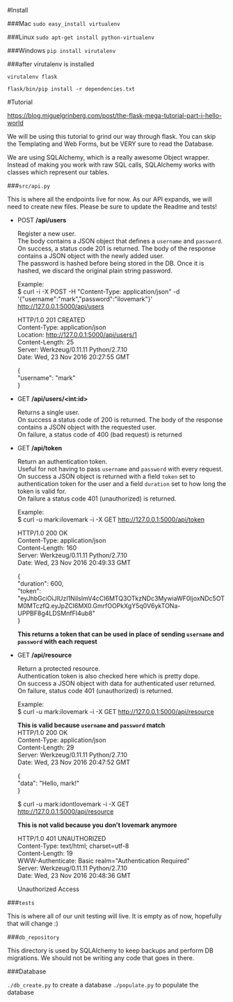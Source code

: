 #Install

###Mac
`sudo easy_install virtualenv`

###Linux
`sudo apt-get install python-virtualenv`

###Windows 
`pip install virutalenv`

###after virutalenv is installed
```
virutalenv flask

flask/bin/pip install -r dependencies.txt
```

#Tutorial

https://blog.miguelgrinberg.com/post/the-flask-mega-tutorial-part-i-hello-world

We will be using this tutorial to grind our way through flask. 
You can skip the Templating and Web Forms, but be VERY sure to read the Database. 

We are using SQLAlchemy, which is a really awesome Object wrapper. 
Instead of making you work with raw SQL calls, SQLAlchemy works with classes
which represent our tables. 

###`src/api.py`

This is where all the endpoints live for now. As our API expands, we will 
need to create new files. 
Please be sure to update the Readme and tests! 

- POST **/api/users**

	Register a new user. <br>
	The body contains a JSON object that defines a `username` and `password`.<br>
	On success, a status code 201 is returned. The body of the response contains a JSON object with the newly added user. <br>
	The password is hashed before being stored in the DB. Once it is hashed, we discard the original plain string password. <br>

	Example: <br>
	$ curl -i -X POST -H "Content-Type: application/json" -d '{"username":"mark","password":"ilovemark"}' http://127.0.0.1:5000/api/users
	
	HTTP/1.0 201 CREATED <br>
	Content-Type: application/json <br>
	Location: http://127.0.0.1:5000/api/users/1 <br>
	Content-Length: 25 <br>
	Server: Werkzeug/0.11.11 Python/2.7.10 <br>
	Date: Wed, 23 Nov 2016 20:27:55 GMT <br>

	{ <br>
        "username": "mark" <br>
	}

- GET **/api/users/&lt;int:id&gt;**

	Returns a single user. <br>
	On success a status code of 200 is returned. The body of the response contains a JSON object with the requested user. <br>
	On failure, a status code of 400 (bad request) is returned

- GET **/api/token**

	Return an authentication token. <br>
	Useful for not having to pass `username` and `password` with every request. <br>
	On success a JSON object is returned with a field `token` set to authentication token for the user and a field `duration` set to 
	how long the token is valid for. <br>
	On failure a status code 401 (unauthorized) is returned. <br>

	Example: <br>
	$ curl -u mark:ilovemark -i -X GET http://127.0.0.1:5000/api/token <br>
	
	HTTP/1.0 200 OK <br>
	Content-Type: application/json <br>
	Content-Length: 160 <br>
	Server: Werkzeug/0.11.11 Python/2.7.10 <br>
	Date: Wed, 23 Nov 2016 20:49:33 GMT <br>

	{ <br>
        "duration": 600, <br>
        "token": "eyJhbGciOiJIUzI1NiIsImV4cCI6MTQ3OTkzNDc3MywiaWF0IjoxNDc5OTM0MTczfQ.eyJpZCI6MX0.GmrfOOPkXgY5q0V6ykTONa-UPPBF8g4LDSMnfFI4ub8" <br>
	}

	**This returns a token that can be used in place of sending `username` and `password` with each request** <br>

- GET **/api/resource**

	Return a protected resource.<br>
	Authentication token is also checked here which is pretty dope. <br>
	On success a JSON object with data for authenticated user returned. <br>
	On failure, status code 401 (unauthorized) is returned. <br>

	Example: <br>
	$ curl -u mark:ilovemark -i -X GET http://127.0.0.1:5000/api/resource <br>

	**This is valid because `username` and `password` match** <br>
	HTTP/1.0 200 OK <br>
	Content-Type: application/json <br>
	Content-Length: 29 <br>
	Server: Werkzeug/0.11.11 Python/2.7.10 <br>
	Date: Wed, 23 Nov 2016 20:47:52 GMT <br>

	{ <br>
        "data": "Hello, mark!" <br>
	}

	$ curl -u mark:idontlovemark -i -X GET http://127.0.0.1:5000/api/resource <br>

	**This is not valid because you don't lovemark anymore** <br>

	HTTP/1.0 401 UNAUTHORIZED <br>
	Content-Type: text/html; charset=utf-8 <br>
	Content-Length: 19 <br>
	WWW-Authenticate: Basic realm="Authentication Required" <br>
	Server: Werkzeug/0.11.11 Python/2.7.10 <br>
	Date: Wed, 23 Nov 2016 20:48:36 GMT <br>

	Unauthorized Access

###`tests`

This is where all of our unit testing will live. 
It is empty as of now, hopefully that will change :) 

###`db_repository` 

This directory is used by SQLAlchemy to keep backups and perform DB migrations.
We should not be writing any code that goes in there. 

###Database

`./db_create.py` to create a database
`./populate.py` to populate the database
